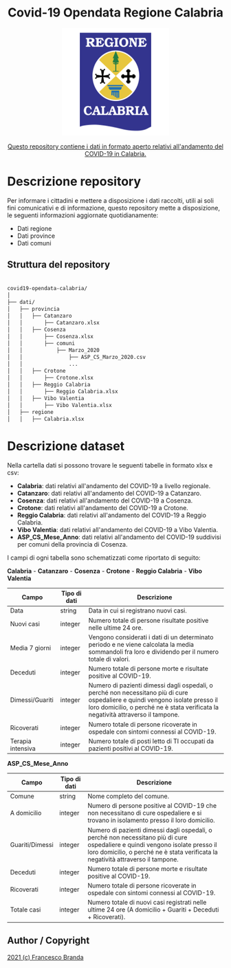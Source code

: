 <h1 align="center">Covid-19 Opendata Regione Calabria</h1>

<div align="center">
<img src="calabria-regione-1.svg" width="250">


[Questo repository contiene i dati in formato aperto relativi all'andamento del COVID-19 in Calabria.](http://covida19.herokuapp.com/calabria.html)
<br />
</div>

# Descrizione repository

Per informare i cittadini e mettere a disposizione i dati raccolti, utili ai soli fini comunicativi e di informazione, questo repository mette a disposizione, le seguenti informazioni aggiornate quotidianamente:

*   Dati regione
*   Dati province
*   Dati comuni

## Struttura del repository
```

covid19-opendata-calabria/
│
├── dati/
│   ├── provincia
│   │   ├── Catanzaro
│   │       ├── Catanzaro.xlsx
│   │   ├── Cosenza
│   │       ├── Cosenza.xlsx
│   │       ├── comuni
│   │           ├── Marzo_2020
│   │               ├── ASP_CS_Marzo_2020.csv
│   │               ...
│   │   ├── Crotone
│   │       ├── Crotone.xlsx
│   │   ├── Reggio Calabria
│   │       ├── Reggio Calabria.xlsx
│   │   ├── Vibo Valentia
│   │       ├── Vibo Valentia.xlsx
│   ├── regione
│   │   ├── Calabria.xlsx

```

# Descrizione dataset

Nella cartella dati si possono trovare le seguenti tabelle in formato xlsx e csv: 
*   **Calabria**: dati relativi all'andamento del COVID-19 a livello regionale. 
*   **Catanzaro**: dati relativi all'andamento del COVID-19 a Catanzaro.
*   **Cosenza**: dati relativi all'andamento del COVID-19 a Cosenza.
*   **Crotone**: dati relativi all'andamento del COVID-19 a Crotone.
*   **Reggio Calabria**: dati relativi all'andamento del COVID-19 a Reggio Calabria.
*   **Vibo Valentia**: dati relativi all'andamento del COVID-19 a Vibo Valentia.
*   **ASP_CS_Mese_Anno**: dati relativi all'andamento del COVID-19 suddivisi per comuni della provincia di Cosenza. 



I campi di ogni tabella sono schematizzati come riportato di seguito:

**Calabria** - **Catanzaro** - **Cosenza** - **Crotone** - **Reggio Calabria** - **Vibo Valentia**

| Campo | Tipo di dati | Descrizione |
| --- | --- | --- |
| Data | string |  Data in cui si registrano nuovi casi. |
| Nuovi casi | integer | Numero totale di persone risultate positive nelle ultime 24 ore. |
| Media 7 giorni | integer | Vengono considerati i dati di un determinato periodo e ne viene calcolata la media sommandoli fra loro e dividendo per il numero totale di valori.|
| Deceduti | integer | Numero totale di persone morte e risultate positive al COVID-19. |
| Dimessi/Guariti | integer | Numero di pazienti dimessi dagli ospedali, o perché non necessitano più di cure ospedaliere e quindi vengono isolate presso il loro domicilio, o perché ne è stata verificata la negatività attraverso il tampone. |
| Ricoverati | integer | Numero totale di persone ricoverate in ospedale con sintomi connessi al COVID-19. |
| Terapia intensiva | integer | Numero totale di posti letto di TI occupati da pazienti positivi al COVID-19. |

**ASP_CS_Mese_Anno**

| Campo | Tipo di dati | Descrizione |
| --- | --- | --- |
| Comune | string | Nome completo del comune. |
| A domicilio | integer | Numero di persone positive al COVID-19 che non necessitano di cure ospedaliere e si trovano in isolamento presso il loro domicilio. |
| Guariti/Dimessi | integer | Numero di pazienti dimessi dagli ospedali, o perché non necessitano più di cure ospedaliere e quindi vengono isolate presso il loro domicilio, o perché ne è stata verificata la negatività attraverso il tampone. |
| Deceduti | integer | Numero totale di persone morte e risultate positive al COVID-19. |
| Ricoverati | integer | Numero totale di persone ricoverate in ospedale con sintomi connessi al COVID-19. |
| Totale casi| integer | Numero totale di nuovi casi registrati nelle ultime 24 ore (A domicilio + Guariti + Deceduti + Ricoverati). |







## Author / Copyright 

[2021 (c) Francesco Branda](https://francescobranda.netlify.app/)
